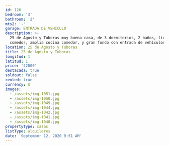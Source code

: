 ```yaml
---
id: 126
bedroom: '3'
bathroom: '2'
mts2: '-'
garage: ENTRADA DE VEHICULO
description: >-
  25 de Agosto y Tuboras muy buena casa, de 3 dormitorios, 2 baños, living
  comedor, amplia cocina comedor, y gran fondo con entrada de vehículos. 
location: 25 de Agosto y Tuboras
title: 25 de Agosto y Tuboras
longitud: 1
latitud: 1
price: '42000'
destacada: true
soldout: false
rented: true
currency: $
images:
  - /assets/img-1051.jpg
  - /assets/img-1050.jpg
  - /assets/img-1049.jpg
  - /assets/img-1044.jpg
  - /assets/img-1042.jpg
  - /assets/img-1041.jpg
  - /assets/img-1040.jpg
propertyType: casas
listType: alquileres
date: 'September 12, 2020 9:51 AM'
---
```


